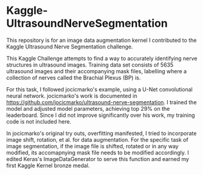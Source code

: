 # Kaggle-UltrasoundNerveSegmentation

This repository is for an image data augmentation kernel I contributed to the Kaggle Ultrasound Nerve Segmentation challenge. 

This Kaggle Challenge attempts to find a way to accurately identifying nerve structures in ultrasound images. Training data set consists of 5635 ultrasound images and their accompanying mask files, labelling where a collection of nerves called the Brachial Plexus (BP) is. 

For this task, I followed jocicmarko's example, using a U-Net convolutional neural network. jocicmarko's work is documented in https://github.com/jocicmarko/ultrasound-nerve-segmentation. I trained the model and adjusted model parameters, achieving top 29% on the leaderboard. Since I did not improve significantly over his work, my training code is not included here. 

In jocicmarko's original try outs, overfitting manifested, I tried to incorporate image shift, rotation, et al. for data augmentation. For the specific task of image segmentation, if the image file is shifted, rotated or in any way modified, its accomapnying mask file needs to be modified accordingly. I edited Keras's ImageDataGenerator to serve this function and earned my first Kaggle Kernel bronze medal. 
